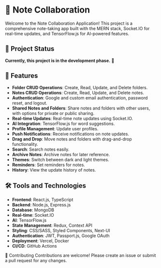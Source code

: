 # 📓 Note Collaboration

Welcome to the Note Collaboration Application! This project is a comprehensive note-taking app built with the MERN stack, Socket.IO for real-time updates, and TensorFlow.js for AI-powered features.

## 🚧 Project Status

**Currently, this project is in the development phase.** 🚀

## 🚀 Features

- **Folder CRUD Operations**: Create, Read, Update, and Delete folders.
- **Notes CRUD Operations**: Create, Read, Update, and Delete notes.
- **Authentication**: Google and custom email authentication, password reset, and logout.
- **Shared Notes and Folders**: Share notes and folders with other users, with options for private or public sharing.
- **Real-time Updates**: Real-time note updates using Socket.IO.
- **AI Integration**: TensorFlow.js for word suggestions.
- **Profile Management**: Update user profiles.
- **Push Notifications**: Receive notifications on note updates.
- **Drag and Drop**: Move notes and folders with drag-and-drop functionality.
- **Search**: Search notes easily.
- **Archive Notes**: Archive notes for later reference.
- **Themes**: Switch between dark and light themes.
- **Reminders**: Set reminders for notes.
- **History**: View the update history of notes.

## 🛠 Tools and Technologies

- **Frontend**: React.js, TypeScript
- **Backend**: Node.js, Express.js
- **Database**: MongoDB
- **Real-time**: Socket.IO
- **AI**: TensorFlow.js
- **State Management**: Redux, Context API
- **Styling**: CSS/SASS, Styled Components, Next-UI
- **Authentication**: JWT, Passport.js, Google OAuth
- **Deployment**: Vercel, Docker
- **CI/CD**: GitHub Actions

🤝 Contributing
Contributions are welcome! Please create an issue or submit a pull request for any changes.
